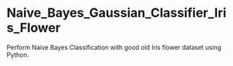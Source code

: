 # Naive_Bayes_Gaussian_Classifier_Iris_Flower
Perform Naive Bayes Classification with good old Iris flower dataset using Python.
